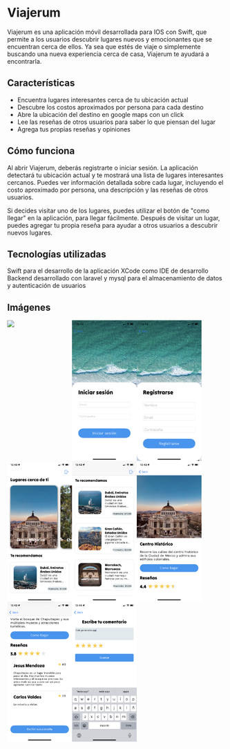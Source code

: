 # Viajerum
Viajerum es una aplicación móvil desarrollada para IOS con Swift, que permite a los usuarios descubrir lugares nuevos y emocionantes que se encuentran cerca de ellos. Ya sea que estés de viaje o simplemente buscando una nueva experiencia cerca de casa, Viajerum te ayudará a encontrarla.

## Características
- Encuentra lugares interesantes cerca de tu ubicación actual
- Descubre los costos aproximados por persona para cada destino
- Abre la ubicación del destino en google maps con un click
- Lee las reseñas de otros usuarios para saber lo que piensan del lugar
- Agrega tus propias reseñas y opiniones

## Cómo funciona
Al abrir Viajerum, deberás registrarte o iniciar sesión. La aplicación detectará tu ubicación actual y te mostrará una lista de lugares interesantes cercanos. Puedes ver información detallada sobre cada lugar, incluyendo el costo aproximado por persona, una descripción y las reseñas de otros usuarios.

Si decides visitar uno de los lugares, puedes utilizar el botón de "como llegar" en la aplicación, para llegar fácilmente. Después de visitar un lugar, puedes agregar tu propia reseña para ayudar a otros usuarios a descubrir nuevos lugares.

## Tecnologías utilizadas
Swift para el desarrollo de la aplicación
XCode como IDE de desarrollo
Backend desarrollado con laravel y mysql para el almacenamiento de datos y autenticación de usuarios

## Imágenes

<img src="/1.png" align="left" width="150">
<img src="/2.png" align="left" width="150">
<img src="/3.png" align="left" width="150">
<img src="/4.png" align="left" width="150">
<img src="/5.png" align="left" width="150">
<img src="/6.png" align="left" width="150">
<img src="/7.png" align="left" width="150">
<img src="/8.png" align="left" width="150">
